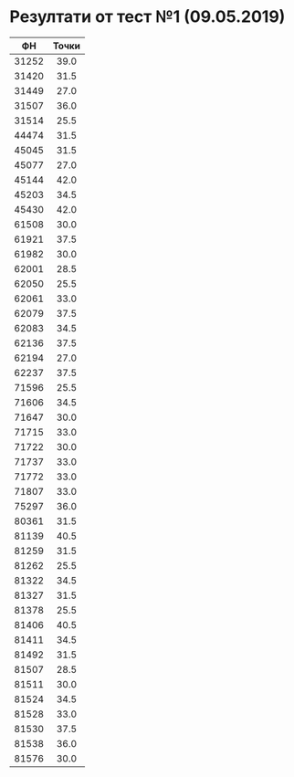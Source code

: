 # Резултати от тест №1 (09.05.2019)

|ФН	|Точки|
|:-:|:-:|
|31252|	39.0|
|31420|	31.5|
|31449|	27.0|
|31507|	36.0|
|31514|	25.5|
|44474|	31.5|
|45045|	31.5|
|45077|	27.0|
|45144|	42.0|
|45203|	34.5|
|45430|	42.0|
|61508|	30.0|
|61921|	37.5|
|61982|	30.0|
|62001|	28.5|
|62050|	25.5|
|62061|	33.0|
|62079|	37.5|
|62083|	34.5|
|62136|	37.5|
|62194|	27.0|
|62237|	37.5|
|71596|	25.5|
|71606|	34.5|
|71647|	30.0|
|71715|	33.0|
|71722|	30.0|
|71737|	33.0|
|71772|	33.0|
|71807|	33.0|
|75297|	36.0|
|80361|	31.5|
|81139|	40.5|
|81259|	31.5|
|81262|	25.5|
|81322|	34.5|
|81327|	31.5|
|81378|	25.5|
|81406|	40.5|
|81411|	34.5|
|81492|	31.5|
|81507|	28.5|
|81511|	30.0|
|81524|	34.5|
|81528|	33.0|
|81530|	37.5|
|81538|	36.0|
|81576|	30.0|